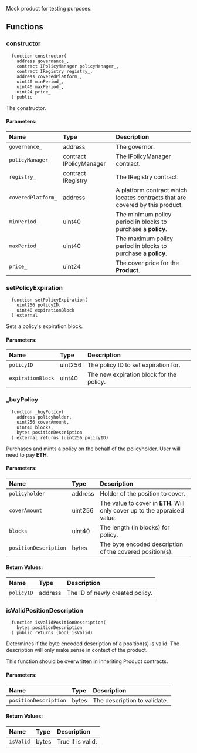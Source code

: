 Mock product for testing purposes.


## Functions
### constructor
```solidity
  function constructor(
    address governance_,
    contract IPolicyManager policyManager_,
    contract IRegistry registry_,
    address coveredPlatform_,
    uint40 minPeriod_,
    uint40 maxPeriod_,
    uint24 price_
  ) public
```
The constructor.


#### Parameters:
| Name | Type | Description                                                          |
| :--- | :--- | :------------------------------------------------------------------- |
|`governance_` | address | The governor.
|`policyManager_` | contract IPolicyManager | The IPolicyManager contract.
|`registry_` | contract IRegistry | The IRegistry contract.
|`coveredPlatform_` | address | A platform contract which locates contracts that are covered by this product.
|`minPeriod_` | uint40 | The minimum policy period in blocks to purchase a **policy**.
|`maxPeriod_` | uint40 | The maximum policy period in blocks to purchase a **policy**.
|`price_` | uint24 | The cover price for the **Product**.

### setPolicyExpiration
```solidity
  function setPolicyExpiration(
    uint256 policyID,
    uint40 expirationBlock
  ) external
```
Sets a policy's expiration block.


#### Parameters:
| Name | Type | Description                                                          |
| :--- | :--- | :------------------------------------------------------------------- |
|`policyID` | uint256 | The policy ID to set expiration for.
|`expirationBlock` | uint40 | The new expiration block for the policy.

### _buyPolicy
```solidity
  function _buyPolicy(
    address policyholder,
    uint256 coverAmount,
    uint40 blocks,
    bytes positionDescription
  ) external returns (uint256 policyID)
```
Purchases and mints a policy on the behalf of the policyholder.
User will need to pay **ETH**.


#### Parameters:
| Name | Type | Description                                                          |
| :--- | :--- | :------------------------------------------------------------------- |
|`policyholder` | address | Holder of the position to cover.
|`coverAmount` | uint256 | The value to cover in **ETH**. Will only cover up to the appraised value.
|`blocks` | uint40 | The length (in blocks) for policy.
|`positionDescription` | bytes | The byte encoded description of the covered position(s).

#### Return Values:
| Name                           | Type          | Description                                                                  |
| :----------------------------- | :------------ | :--------------------------------------------------------------------------- |
|`policyID`| address | The ID of newly created policy.
### isValidPositionDescription
```solidity
  function isValidPositionDescription(
    bytes positionDescription
  ) public returns (bool isValid)
```
Determines if the byte encoded description of a position(s) is valid.
The description will only make sense in context of the product.

This function should be overwritten in inheriting Product contracts.

#### Parameters:
| Name | Type | Description                                                          |
| :--- | :--- | :------------------------------------------------------------------- |
|`positionDescription` | bytes | The description to validate.

#### Return Values:
| Name                           | Type          | Description                                                                  |
| :----------------------------- | :------------ | :--------------------------------------------------------------------------- |
|`isValid`| bytes | True if is valid.
